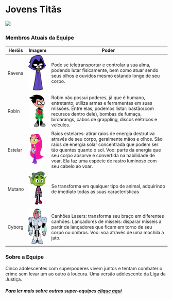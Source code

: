 # Jovens Titãs

<img src = "imagens/Jovens Titãs.jpg">

### Membros Atuais da Equipe

| Heróis | Imagem | Poder |
| ----------- | ----------- | ----------- |
| Ravena | <img src = "imagens/ravena2.png" height = "110"> | Pode se teletransportar e controlar a sua alma, podendo lutar fisicamente, bem como atuar sendo seus olhos e ouvidos mesmo estando longe de seu corpo. |
| Robin | <img src = "imagens/robin.png" height = "110" > | Robin não possui poderes, já que é humano, entretanto, utiliza armas e ferramentas em suas missões. Entre elas, podemos listar: bastão(com recursos dentro dele), bombas de fumaça, birdarangs, cabos de grappling, discos elétricos e veículos. |
| Estelar | <img src = "imagens/estelar.png" height = "110"> | Raios estelares: atirar raios de energia destrutiva através de seu corpo, geralmente mãos e olhos. São raios de energia solar concentrada que podem ser tão quentes quanto o sol. Voo: parte da energia que seu corpo absorve é convertida na habilidade de voar. Ela faz uma espécie de rastro luminoso com seu cabelo ao voar. |
| Mutano | <img src = "imagens/mutano.png" height = "110"> | Se transforma em qualquer tipo de animal, adquirindo de imediato todas as suas características |
| Cyborg | <img src = "imagens/cyborg3.png" height = "110"> | Canhões Lasers: transforma seu braço em diferentes canhões. Lançadores de mísseis: disparar mísseis a partir de lançadores que ficam em torno de seu corpo ou ombros. Voo: voa através de uma mochila a jato. |

### Sobre a Equipe

Cinco adolescentes com superpoderes vivem juntos e tentam combater o crime sem levar um ao outro à loucura. Uma versão adolescente da Liga da Justiça.

##### Para ler mais sobre outras super-equipes [clique aqui](https://github.com/CassiaAlthman/super-equipes)